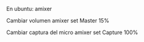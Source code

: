 En ubuntu: amixer

Cambiar volumen
amixer set Master 15%

Cambiar captura del micro
amixer set Capture 100%

